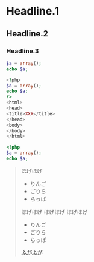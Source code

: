 # Headline.1

## Headline.2

### Headline.3

```php
$a = array();
echo $a;

<?php
$a = array();
echo $a;
?>
<html>
<head>
<title>XXX</title>
</head>
<body>
</body>
</html>
```

```php
<?php
$a = array();
echo $a;
```

> ほげほげ
> - りんご
> - ごりら
> - らっぱ
>
> はげはげ
> はげはげ
> はげはげ
>
> - りんご
> - ごりら
> - らっぱ
>
> **ふがふが**
